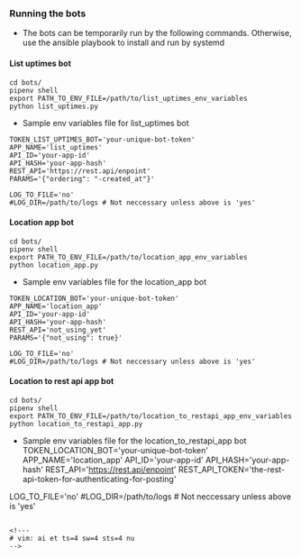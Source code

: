 ### Running the bots
* The bots can be temporarily run by the following commands.  Otherwise,
use the ansible playbook to install and run by systemd

#### List uptimes bot
```
cd bots/
pipenv shell
export PATH_TO_ENV_FILE=/path/to/list_uptimes_env_variables
python list_uptimes.py
```

* Sample env variables file for list_uptimes bot
```
TOKEN_LIST_UPTIMES_BOT='your-unique-bot-token'
APP_NAME='list_uptimes'
API_ID='your-app-id'
API_HASH='your-app-hash'
REST_API='https://rest.api/enpoint'
PARAMS='{"ordering": "-created_at"}'

LOG_TO_FILE='no'
#LOG_DIR=/path/to/logs # Not neccessary unless above is 'yes'
```

#### Location app bot
```
cd bots/
pipenv shell
export PATH_TO_ENV_FILE=/path/to/location_app_env_variables
python location_app.py
```

* Sample env variables file for the location_app bot
```
TOKEN_LOCATION_BOT='your-unique-bot-token'
APP_NAME='location_app'
API_ID='your-app-id'
API_HASH='your-app-hash'
REST_API='not_using_yet'
PARAMS='{"not_using": true}'

LOG_TO_FILE='no'
#LOG_DIR=/path/to/logs # Not neccessary unless above is 'yes'
```

#### Location to rest api app bot
```
cd bots/
pipenv shell
export PATH_TO_ENV_FILE=/path/to/location_to_restapi_app_env_variables
python location_to_restapi_app.py
```

* Sample env variables file for the location_to_restapi_app bot
TOKEN_LOCATION_BOT='your-unique-bot-token'
APP_NAME='location_app'
API_ID='your-app-id'
API_HASH='your-app-hash'
REST_API='https://rest.api/enpoint'
REST_API_TOKEN='the-rest-api-token-for-authenticating-for-posting'

LOG_TO_FILE='no'
#LOG_DIR=/path/to/logs # Not neccessary unless above is 'yes'
```

<!---
# vim: ai et ts=4 sw=4 sts=4 nu
-->
